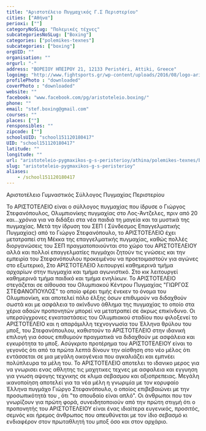 ```yaml
---
title: "Αριστοτέλειο Πυγμαχικός Γ.Σ Περιστερίου"
cities: ["Αθήνα"]
perioxi: [""]
categoryNoSLug: "Πολεμικές τέχνες"
subcategoriesNoSLug: ["Boxing"]
categories: ["polemikes-texnes"]
subcategories: ["boxing"]
orgUID: ""
organisation: ""
orgurl: "-"
address: "ΒΟΡΕΙΟΥ ΗΠΕΙΡΟΥ 21, 12133 Peristéri, Attiki, Greece"
logoimg: "http://www.fightsports.gr/wp-content/uploads/2016/08/logo-aristoteleio-gspp.jpg"
profilePhoto : "downloaded"
coverPhoto : "downloaded"
website: ""
facebook: "www.facebook.com/pg/aristoteleio.boxing/"
phone: ""
email: "stef.boxing@gmail.com"
courses: ""
places: [""]
rensponsibles: ""
zipcode: [""]
schoolsUID: "school151120180417"
UID: "school151120180417"
latitude: ""
longitude: ""
url: "aristoteleio-pygmaxikos-g-s-peristerioy/athina/polemikes-texnes/boxing"
slug: "aristoteleio-pygmaxikos-g-s-peristerioy"
aliases:
    - /school151120180417
---
```



Αριστοτέλειο Γυμναστικός Σύλλογος Πυγμαχίας Περιστερίου

Το ΑΡΙΣΤΟΤΕΛΕΙΟ είναι ο σύλλογος πυγμαχίας που ίδρυσε ο Γιώργος Στεφανόπουλος, Ολυμπιονίκης πυγμαχίας στο Λος-Άντζελες, πριν από 20 και...χρόνια για να διδάξει στα νέα παιδιά τη μαγεία και τα μυστικά της πυγμαχίας. Μετά την ίδρυση του ΣΕΠ ( Σύνδεσμος Επαγγελματικής Πυγμαχίας) από το Γιώργο Στεφανόπουλο, το ΑΡΙΣΤΟΤΕΛΕΙΟ έχει μετατραπεί στη Μέκκα της επαγγελματικής πυγμαχίας, καθώς πολλές διοργανώσεις του ΣΕΠ πραγματοποιούνται στο χώρο του ΑΡΙΣΤΟΤΕΛΕΙΟΥ αλλά και πολλοί επαγγελματίες πυγμάχοι ζητούν τις γνώσεις και την εμπειρία του Στεφανόπουλου προκειμένου να προετοιμαστούν για αγώνες στο εξωτερικό, Στο ΑΡΙΣΤΟΤΕΛΕΙΟ λειτουργεί καθημερινά τμήμα αρχαρίων στην πυγμαχία και τμήμα αγωνιστικό. Στο κικ λειτουργεί καθημερινά τμήμα παιδικό και τμήμα ενηλίκων. Το ΑΡΙΣΤΟΤΕΛΕΙΟ στεγάζεται σε αίθουσα του Ολυμπιακού Κέντρου Πυγμαχίας &quot;ΓΙΩΡΓΟΣ ΣΤΕΦΑΝΟΠΟΥΛΟΣ&quot; το οποίο φέρει τιμής ένεκεν το όνομα του Ολυμπιονίκη, και αποτελεί πόλο έλξης όσων επιθυμούν να διδαχθούν σωστά και με ασφάλεια το ακίνδυνο άθλημα της πυγμαχίας το οποίο στα χέρια αδαών προπονητών μπορεί να μετατραπεί σε άκρως επικίνδυνο. Οι υπερσύγχρονες εγκαταστάσεις του Ολυμπιακού σταδίου που φιλοξενεί το ΑΡΙΣΤΟΤΕΛΕΙΟ και η απαράμιλλη τεχνογνωσία του Έλληνα θρύλου του μποξ, του Στεφανόπουλου, καθιστούν το ΑΡΙΣΤΟΤΕΛΕΙΟ στην ιδανική επιλογή για όσους επιθυμούν πραγματικά να διδαχθούν με ασφάλεια και εγκυρότητα το μποξ. Ασύγκριτο προτέρημα του ΑΡΙΣΤΟΤΕΛΕΙΟΥ είναι το γεγονός ότι από τα πρώτα λεπτά δίνουν την αίσθηση στο νέο μέλος ότι εντάσσεται σε μια μεγάλη οικογένεια που αγκαλιάζει και εμπνέει πολύπλευρα τα μέλη του. Το ΑΡΙΣΤΟΤΕΛΕΙΟ αποτελει το ιδανικο μερος για να γνωρισει ενας αθλητης τις μαχητικες τεχνες με ασφαλεια και εγγυηση για γνωση αψογης τεχνικης σε κλιμα σεβασμου και αξιοπρεπειας. Μεγάλη ικανοποίηση αποτελεί για τα νέα μέλη η γνωριμία με τον κορυφαίο Έλληνα πυγμάχο Γιώργο Στεφανόπουλο, ο οποίος επιβεβαιώνει με την προσωπικότητά του , ότι &quot;το σπουδαίο είναι απλό&quot;. Οι άνθρωποι που τον γνωρίζουν για πρώτη φορά, συνειδητοποιούν από την πρώτη στιγμή ότι ο προπονητής του ΑΡΙΣΤΟΤΕΛΕΙΟΥ είναι ένας ιδιαίτερα ευγενικός, προσιτός, σεμνός και ήρεμος άνθρωπος που απευθύνεται με τον ίδιο σεβασμό κι ενδιαφέρον στον πρωταθλητή του μποξ όσο και στον αρχάριο.
